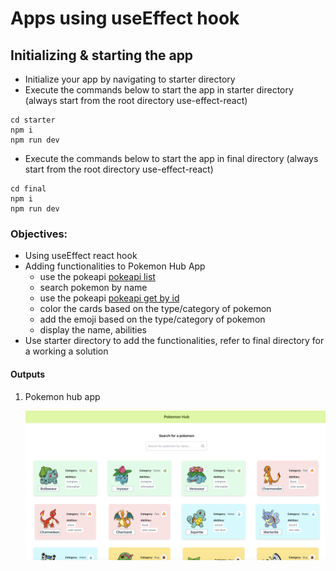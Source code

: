 # Apps using useEffect hook

## Initializing & starting the app

- Initialize your app by navigating to starter directory
- Execute the commands below to start the app in starter directory (always start from the root directory use-effect-react)

```
cd starter
npm i
npm run dev
```

- Execute the commands below to start the app in final directory (always start from the root directory use-effect-react)

```
cd final
npm i
npm run dev
```

### Objectives:

- Using useEffect react hook
- Adding functionalities to Pokemon Hub App
  - use the pokeapi [pokeapi list](https://pokeapi.co/api/v2/pokemon?limit=45&offset=0)
  - search pokemon by name
  - use the pokeapi [pokeapi get by id](https://pokeapi.co/api/v2/pokemon/1/)
  - color the cards based on the type/category of pokemon
  - add the emoji based on the type/category of pokemon
  - display the name, abilities
- Use starter directory to add the functionalities, refer to final directory for a working a solution

#### Outputs

1. Pokemon hub app

   ![pokemonhub app](./assets/Pokehub-app.png)
